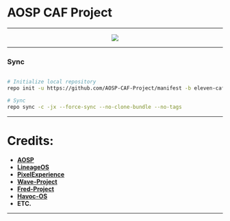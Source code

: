 # AOSP CAF Project #
-----------------------------------------------------------------------------

<p align="center">
 <img src="https://github.com/aosp-caf-Project/manifest/blob/pie-caf/logo.png" > 
</p>

-----------------------------------------------------------------------------
### Sync ###

```bash

# Initialize local repository
repo init -u https://github.com/AOSP-CAF-Project/manifest -b eleven-caf

# Sync
repo sync -c -jx --force-sync --no-clone-bundle --no-tags
```

-----------------------------------------------------------------------------
Credits:
=======
 * [**AOSP**](https://android.googlesource.com)
 * [**LineageOS**](https://github.com/LineageOS)
 * [**PixelExperience**](https://github.com/PixelExperience)
 * [**Wave-Project**](https://github.com/Wave-Project)
 * [**Fred-Project**](https://github.com/FredRebase) 
 * [**Havoc-OS**](https://github.com/Havoc-OS)
 * **ETC.**

-----------------------------------------------------------------------------
